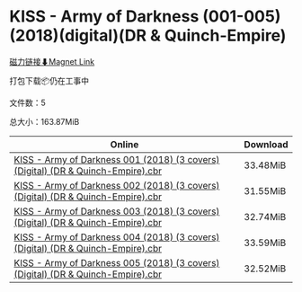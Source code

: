 # KISS - Army of Darkness (001-005)(2018)(digital)(DR & Quinch-Empire)

[磁力链接⬇Magnet Link](magnet:?xt=urn:btih:f120e38564e50e4e38405a17dc1c8d1fcb8a0d70&dn=KISS%20-%20Army%20of%20Darkness%20%28001-005%29%282018%29%28digital%29%28DR%20%26%20Quinch-Empire%29)

打包下载📦仍在工事中

文件数：5

总大小：163.87MiB

Online | Download
--- | ---
[KISS - Army of Darkness 001 (2018) (3 covers) (Digital) (DR & Quinch-Empire).cbr](https://github.com/alicewish/markdown/blob/master/comic/KISS-Army-of-Darkness-001-2018-3-covers-Digital-DR-Quinch-Empire-cbr.md) | 33.48MiB
[KISS - Army of Darkness 002 (2018) (3 covers) (Digital) (DR & Quinch-Empire).cbr](https://github.com/alicewish/markdown/blob/master/comic/KISS-Army-of-Darkness-002-2018-3-covers-Digital-DR-Quinch-Empire-cbr.md) | 31.55MiB
[KISS - Army of Darkness 003 (2018) (3 covers) (Digital) (DR & Quinch-Empire).cbr](https://github.com/alicewish/markdown/blob/master/comic/KISS-Army-of-Darkness-003-2018-3-covers-Digital-DR-Quinch-Empire-cbr.md) | 32.74MiB
[KISS - Army of Darkness 004 (2018) (3 covers) (Digital) (DR & Quinch-Empire).cbr](https://github.com/alicewish/markdown/blob/master/comic/KISS-Army-of-Darkness-004-2018-3-covers-Digital-DR-Quinch-Empire-cbr.md) | 33.59MiB
[KISS - Army of Darkness 005 (2018) (3 covers) (Digital) (DR & Quinch-Empire).cbr](https://github.com/alicewish/markdown/blob/master/comic/KISS-Army-of-Darkness-005-2018-3-covers-Digital-DR-Quinch-Empire-cbr.md) | 32.52MiB